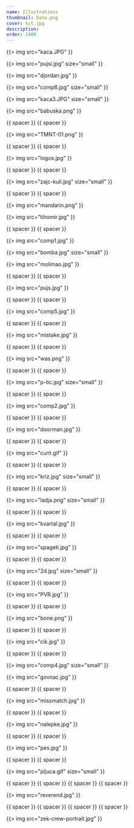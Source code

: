 ```yaml
---
name: Illustrations
thumbnail: bone.png
cover: kit.jpg
description: 
order: 1400
---
```


{{> img src="kaca.JPG" }}

{{> img src="pujsi.jpg" size="small" }}

{{> img src="djordan.jpg" }}

{{> img src="comp6.jpg" size="small" }}

{{> img src="kaca3.JPG" size="small" }}

{{> img src="babuska.png" }}

{{ spacer }} {{ spacer }} 

{{> img src="TMNT-01.png" }}

{{ spacer }} {{ spacer }} 

{{> img src="logos.jpg" }}

{{ spacer }} {{ spacer }} 

{{> img src="zajc-kuli.jpg" size="small" }}

{{ spacer }} {{ spacer }} 

{{> img src="mandarin.png" }}

{{> img src="tihomir.jpg" }}

{{ spacer }} {{ spacer }} 

{{> img src="comp1.jpg" }}

{{> img src="bomba.jpg" size="small" }}

{{> img src="molimao.jpg" }}

{{ spacer }} {{ spacer }} 

{{> img src="pujs.jpg" }}

{{ spacer }} {{ spacer }} 

{{> img src="comp5.jpg" }}

{{ spacer }} {{ spacer }} 

{{> img src="mistake.jpg" }}

{{ spacer }} {{ spacer }} 

{{> img src="was.png" }}

{{ spacer }} {{ spacer }}

{{> img src="p-tic.jpg" size="small" }}

{{ spacer }} {{ spacer }} 

{{> img src="comp2.jpg" }}

{{ spacer }} {{ spacer }}

{{> img src="doorman.jpg" }}

{{ spacer }} {{ spacer }}

{{> img src="cunt.gif" }}

{{ spacer }} {{ spacer }} 

{{> img src="kriz.jpg" size="small" }}

{{ spacer }} {{ spacer }} 

{{> img src="ladja.png" size="small" }}

{{ spacer }} {{ spacer }} 

{{> img src="kvartal.jpg" }}

{{ spacer }} {{ spacer }} 

{{> img src="spageti.jpg" }}

{{ spacer }} {{ spacer }}

{{> img src="2d.jpg" size="small" }}

{{ spacer }} {{ spacer }}

{{> img src="PVR.jpg" }}

{{ spacer }} {{ spacer }} 

{{> img src="bone.png" }}

{{ spacer }} {{ spacer }} 

{{>  img src="cik.jpg" }}

{{ spacer }} {{ spacer }} 

{{> img src="comp4.jpg" size="small" }}

{{> img src="govnac.jpg" }}

{{ spacer }} {{ spacer }} 

{{> img src="missmatch.jpg" }}

{{ spacer }} {{ spacer }} 

{{> img src="nalepke.jpg" }}

{{ spacer }} {{ spacer }} 

{{> img src="pes.jpg" }}

{{ spacer }} {{ spacer }}

{{> img src="pljuca.gif" size="small" }}

{{ spacer }} {{ spacer }} {{ spacer }} {{ spacer }} 

{{> img src="reverend.jpg" }}

{{ spacer }} {{ spacer }} 
{{ spacer }} {{ spacer }} 

{{> img src="zek-crew-portrait.jpg" }}
